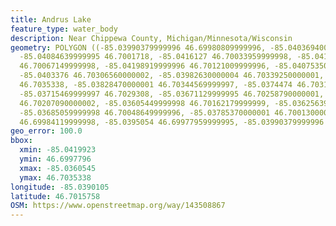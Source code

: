 ```yaml
---
title: Andrus Lake
feature_type: water_body
description: Near Chippewa County, Michigan/Minnesota/Wisconsin
geometry: POLYGON ((-85.03990379999996 46.69980809999996, -85.04036940000005 46.69991939999997,
  -85.04084639999995 46.7001718, -85.0416127 46.70033959999998, -85.04199229999996
  46.70067149999998, -85.04198919999996 46.70121009999996, -85.04075350000001 46.70268819999997,
  -85.0403376 46.70306560000002, -85.03982630000004 46.70339250000001, -85.03890899999999
  46.7035338, -85.03828470000001 46.70344569999997, -85.0374474 46.70315710000002,
  -85.03715469999997 46.7029308, -85.03671129999995 46.70258790000001, -85.03628719999999
  46.70207090000002, -85.03605449999998 46.70162179999999, -85.03625639999997 46.70102029999995,
  -85.03685059999998 46.70048649999996, -85.03785370000001 46.70013000000001, -85.03895070000003
  46.69984119999998, -85.0395054 46.69977959999995, -85.03990379999996 46.69980809999996))
geo_error: 100.0
bbox:
  xmin: -85.0419923
  ymin: 46.6997796
  xmax: -85.0360545
  ymax: 46.7035338
longitude: -85.0390105
latitude: 46.7015758
OSM: https://www.openstreetmap.org/way/143508867
---
```

